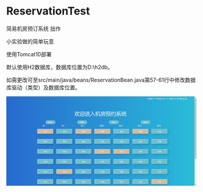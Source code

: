 # ReservationTest
简易机房预订系统 拙作

小实验做的简单玩意

使用Tomcat10部署

默认使用H2数据库，数据库位置为D:\h2db。

如需更改可至src/main/java/beans/ReservationBean.java第57-61行中修改数据库驱动（类型）及数据库位置。

![preview](./preview.jpg)
